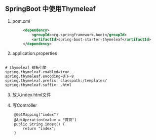 ﻿## SpringBoot 中使用Thymeleaf
1. pom.xml
```xml
        <dependency>
            <groupId>org.springframework.boot</groupId>
            <artifactId>spring-boot-starter-thymeleaf</artifactId>
        </dependency>
```

2. application.properties
```

# thymeleaf 模板引擎
spring.thymeleaf.enabled=true
spring.thymeleaf.encoding=UTF-8
spring.thymeleaf.prefix: classpath:/templates/
spring.thymeleaf.suffix: .html

```
3. 放入index.html文件

4. 写Controller
```
    @GetMapping("index")
    @ApiOperation(value = "首页")
    public String index() {
        return "index";
    }
```